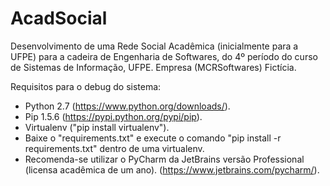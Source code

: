 AcadSocial
==========

Desenvolvimento de uma Rede Social Acadêmica (inicialmente para a UFPE) para a cadeira de Engenharia de Softwares, do 4º período do curso de Sistemas de Informação, UFPE. Empresa (MCRSoftwares) Fictícia.

Requisitos para o debug do sistema:
- Python 2.7 (https://www.python.org/downloads/).
- Pip 1.5.6 (https://pypi.python.org/pypi/pip).
- Virtualenv ("pip install virtualenv").
- Baixe o "requirements.txt" e execute o comando "pip install -r requirements.txt" dentro de uma virtualenv.
- Recomenda-se utilizar o PyCharm da JetBrains versão Professional (licensa acadêmica de um ano). (https://www.jetbrains.com/pycharm/).

